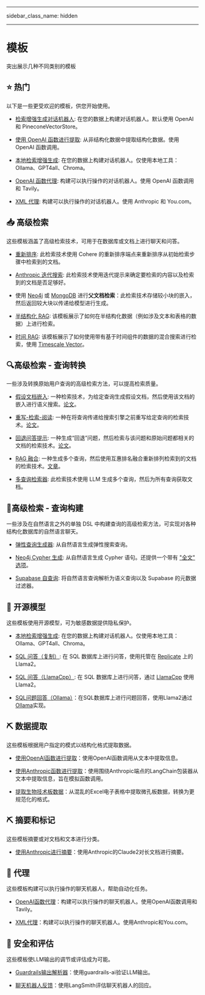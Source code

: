 

---

sidebar_class_name: hidden

---

# 模板

突出展示几种不同类别的模板

## ⭐ 热门

以下是一些更受欢迎的模板，供您开始使用。

- [检索增强生成对话机器人](/docs/templates/rag-conversation): 在您的数据上构建对话机器人。默认使用 OpenAI 和 PineconeVectorStore。

- [使用 OpenAI 函数进行提取](/docs/templates/extraction-openai-functions): 从非结构化数据中提取结构化数据。使用 OpenAI 函数调用。

- [本地检索增强生成](/docs/templates/rag-chroma-private): 在您的数据上构建对话机器人。仅使用本地工具：Ollama、GPT4all、Chroma。

- [OpenAI 函数代理](/docs/templates/openai-functions-agent): 构建可以执行操作的对话机器人。使用 OpenAI 函数调用和 Tavily。

- [XML 代理](/docs/templates/xml-agent): 构建可以执行操作的对话机器人。使用 Anthropic 和 You.com。

## 📥 高级检索

这些模板涵盖了高级检索技术，可用于在数据库或文档上进行聊天和问答。

- [重新排序](/docs/templates/rag-pinecone-rerank): 此检索技术使用 Cohere 的重新排序端点来重新排序从初始检索步骤中检索到的文档。

- [Anthropic 迭代搜索](/docs/templates/anthropic-iterative-search): 此检索技术使用迭代提示来确定要检索的内容以及检索到的文档是否足够好。

- 使用 [Neo4j](/docs/templates/neo4j-parent) 或 [MongoDB](/docs/templates/mongo-parent-document-retrieval) 进行**父文档检索**：此检索技术存储较小块的嵌入，然后返回较大块以传递给模型进行生成。

- [半结构化 RAG](/docs/templates/rag-semi-structured): 该模板展示了如何在半结构化数据（例如涉及文本和表格的数据）上进行检索。

- [时间 RAG](/docs/templates/rag-timescale-hybrid-search-time): 该模板展示了如何使用带有基于时间组件的数据的混合搜索进行检索，使用 [Timescale Vector](https://www.timescale.com/ai?utm_campaign=vectorlaunch&utm_source=langchain&utm_medium=referral)。

## 🔍高级检索 - 查询转换

一些涉及转换原始用户查询的高级检索方法，可以提高检索质量。

- [假设文档嵌入](/docs/templates/hyde): 一种检索技术，为给定查询生成假设文档，然后使用该文档的嵌入进行语义搜索。[论文](https://arxiv.org/abs/2212.10496)。

- [重写-检索-阅读](/docs/templates/rewrite-retrieve-read): 一种在将查询传递给搜索引擎之前重写给定查询的检索技术。[论文](https://arxiv.org/abs/2305.14283)。

- [回退问答提示](/docs/templates/stepback-qa-prompting): 一种生成“回退”问题，然后检索与该问题和原始问题都相关的文档的检索技术。[论文](https://arxiv.org/abs//2310.06117)。

- [RAG 融合](/docs/templates/rag-fusion): 一种生成多个查询，然后使用互惠排名融合重新排列检索到的文档的检索技术。[文章](https://towardsdatascience.com/forget-rag-the-future-is-rag-fusion-1147298d8ad1)。

- [多查询检索器](/docs/templates/rag-pinecone-multi-query): 此检索技术使用 LLM 生成多个查询，然后为所有查询获取文档。

## 🧠高级检索 - 查询构建

一些涉及在自然语言之外的单独 DSL 中构建查询的高级检索方法，可实现对各种结构化数据库的自然语言聊天。

- [弹性查询生成器](/docs/templates/elastic-query-generator): 从自然语言生成弹性搜索查询。

- [Neo4j Cypher 生成](/docs/templates/neo4j-cypher): 从自然语言生成 Cypher 语句。还提供一个带有 ["全文" 选项](/docs/templates/neo4j-cypher-ft)。

- [Supabase 自查询](/docs/templates/self-query-supabase): 将自然语言查询解析为语义查询以及 Supabase 的元数据过滤器。

## 🦙 开源模型

这些模板使用开源模型，可为敏感数据提供隐私保护。

- [本地检索增强生成](/docs/templates/rag-chroma-private): 在您的数据上构建对话机器人。仅使用本地工具：Ollama、GPT4all、Chroma。

- [SQL 问答（复制）](/docs/templates/sql-llama2): 在 SQL 数据库上进行问答，使用托管在 [Replicate](https://replicate.com/) 上的 Llama2。

- [SQL 问答（LlamaCpp）](/docs/templates/sql-llamacpp): 在 SQL 数据库上进行问答，通过 [LlamaCpp](https://github.com/ggerganov/llama.cpp) 使用 Llama2。

- [SQL问题回答（Ollama）](/docs/templates/sql-ollama)：在SQL数据库上进行问题回答，使用Llama2通过[Ollama](https://github.com/jmorganca/ollama)实现。

## ⛏️ 数据提取

这些模板根据用户指定的模式以结构化格式提取数据。

- [使用OpenAI函数进行提取](/docs/templates/extraction-openai-functions)：使用OpenAI函数调用从文本中提取信息。

- [使用Anthropic函数进行提取](/docs/templates/extraction-anthropic-functions)：使用围绕Anthropic端点的LangChain包装器从文本中提取信息，旨在模拟函数调用。

- [提取生物技术板数据](/docs/templates/plate-chain)：从混乱的Excel电子表格中提取微孔板数据，转换为更规范化的格式。

## ⛏️ 摘要和标记

这些模板摘要或对文档和文本进行分类。

- [使用Anthropic进行摘要](/docs/templates/summarize-anthropic)：使用Anthropic的Claude2对长文档进行摘要。

## 🤖 代理

这些模板构建可以执行操作的聊天机器人，帮助自动化任务。

- [OpenAI函数代理](/docs/templates/openai-functions-agent)：构建可以执行操作的聊天机器人。使用OpenAI函数调用和Tavily。

- [XML代理](/docs/templates/xml-agent)：构建可以执行操作的聊天机器人。使用Anthropic和You.com。

## :rotating_light: 安全和评估

这些模板使LLM输出的调节或评估成为可能。

- [Guardrails输出解析器](/docs/templates/guardrails-output-parser)：使用guardrails-ai验证LLM输出。

- [聊天机器人反馈](/docs/templates/chat-bot-feedback)：使用LangSmith评估聊天机器人的回应。
